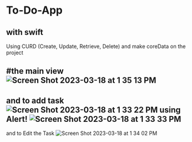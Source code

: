 # To-Do-App
with swift 
------
Using CURD (Create, Update, Retrieve, Delete) and make coreData on the project


#the main view
![Screen Shot 2023-03-18 at 1 35 13 PM](https://user-images.githubusercontent.com/99526705/226103178-85c5e156-0ab8-4c56-a272-d6404ceba5cc.png)
-----------
and to add task 
![Screen Shot 2023-03-18 at 1 33 22 PM](https://user-images.githubusercontent.com/99526705/226103249-42610a67-1df9-43f5-955b-0dbf23dfe748.png)
using Alert!
![Screen Shot 2023-03-18 at 1 33 33 PM](https://user-images.githubusercontent.com/99526705/226103255-1a784f16-cd76-4bdd-a19b-b8bef10e170d.png)
-----------
and to Edit the Task
![Screen Shot 2023-03-18 at 1 34 02 PM](https://user-images.githubusercontent.com/99526705/226103326-518049fa-4b47-4ec6-831e-846f138bd2b0.png)
